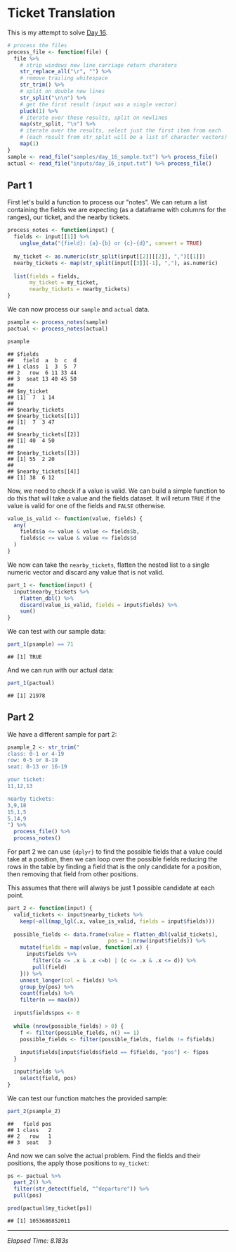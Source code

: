 # Ticket Translation



This is my attempt to solve [Day 16](https://adventofcode.com/2020/day/16).


```r
# process the files
process_file <- function(file) {
  file %>%
    # strip windows new line carriage return charaters
    str_replace_all("\r", "") %>%
    # remove trailing whitespace
    str_trim() %>%
    # split on double new lines
    str_split("\n\n") %>%
    # get the first result (input was a single vector)
    pluck(1) %>%
    # iterate over these results, split on newlines
    map(str_split, "\n") %>%
    # iterate over the results, select just the first item from each
    # (each result from str_split will be a list of character vectors)
    map(1)
}
sample <- read_file("samples/day_16_sample.txt") %>% process_file()
actual <- read_file("inputs/day_16_input.txt") %>% process_file()
```

## Part 1

First let's build a function to process our "notes". We can return a list containing the fields we are expecting (as a
dataframe with columns for the ranges), our ticket, and the nearby tickets.


```r
process_notes <- function(input) {
  fields <- input[[1]] %>%
    unglue_data("{field}: {a}-{b} or {c}-{d}", convert = TRUE)
  
  my_ticket <- as.numeric(str_split(input[[2]][[2]], ",")[[1]])
  nearby_tickets <- map(str_split(input[[3]][-1], ","), as.numeric)
  
  list(fields = fields,
       my_ticket = my_ticket,
       nearby_tickets = nearby_tickets)
}
```

We can now process our `sample` and `actual` data.


```r
psample <- process_notes(sample)
pactual <- process_notes(actual)

psample
```

```
## $fields
##   field  a  b  c  d
## 1 class  1  3  5  7
## 2   row  6 11 33 44
## 3  seat 13 40 45 50
## 
## $my_ticket
## [1]  7  1 14
## 
## $nearby_tickets
## $nearby_tickets[[1]]
## [1]  7  3 47
## 
## $nearby_tickets[[2]]
## [1] 40  4 50
## 
## $nearby_tickets[[3]]
## [1] 55  2 20
## 
## $nearby_tickets[[4]]
## [1] 38  6 12
```

Now, we need to check if a value is valid. We can build a simple function to do this that will take a value and the
fields dataset. It will return `TRUE` if the value is valid for one of the fields and `FALSE` otherwise.


```r
value_is_valid <- function(value, fields) {
  any(
    fields$a <= value & value <= fields$b,
    fields$c <= value & value <= fields$d
  )
}
```

We now can take the `nearby_tickets`, flatten the nested list to a single numeric vector and discard any value that is
not valid.


```r
part_1 <- function(input) {
  input$nearby_tickets %>%
    flatten_dbl() %>%
    discard(value_is_valid, fields = input$fields) %>%
    sum()
}
```

We can test with our sample data:


```r
part_1(psample) == 71
```

```
## [1] TRUE
```

And we can run with our actual data:


```r
part_1(pactual)
```

```
## [1] 21978
```

## Part 2

We have a different sample for part 2:


```r
psample_2 <- str_trim("
class: 0-1 or 4-19
row: 0-5 or 8-19
seat: 0-13 or 16-19

your ticket:
11,12,13

nearby tickets:
3,9,18
15,1,5
5,14,9
") %>%
  process_file() %>%
  process_notes()
```

For part 2 we can use `{dplyr}` to find the possible fields that a value could take at a position, then we can loop
over the possible fields reducing the rows in the table by finding a field that is the only candidate for a position,
then removing that field from other positions.

This assumes that there will always be just 1 possible candidate at each point.


```r
part_2 <- function(input) {
  valid_tickets <- input$nearby_tickets %>%
    keep(~all(map_lgl(.x, value_is_valid, fields = input$fields)))
  
  possible_fields <- data.frame(value = flatten_dbl(valid_tickets),
                                pos = 1:nrow(input$fields)) %>%
    mutate(fields = map(value, function(.x) {
      input$fields %>%
        filter((a <= .x & .x <=b) | (c <= .x & .x <= d)) %>%
        pull(field)
    })) %>%
    unnest_longer(col = fields) %>%
    group_by(pos) %>%
    count(fields) %>%
    filter(n == max(n))
  
  input$fields$pos <- 0
  
  while (nrow(possible_fields) > 0) {
    f <- filter(possible_fields, n() == 1)
    possible_fields <- filter(possible_fields, fields != f$fields)
    
    input$fields[input$fields$field == f$fields, "pos"] <- f$pos
  }

  input$fields %>%
    select(field, pos)
}
```

We can test our function matches the provided sample:


```r
part_2(psample_2)
```

```
##   field pos
## 1 class   2
## 2   row   1
## 3  seat   3
```

And now we can solve the actual problem. Find the fields and their positions, the apply those positions to `my_ticket`:


```r
ps <- pactual %>%
  part_2() %>%
  filter(str_detect(field, "^departure")) %>%
  pull(pos)

prod(pactual$my_ticket[ps])
```

```
## [1] 1053686852011
```

---

*Elapsed Time: 8.183s*
